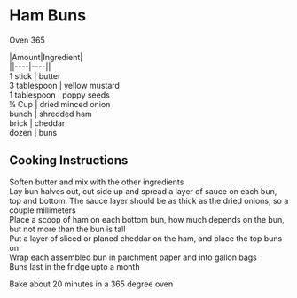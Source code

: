 # Ham Buns  
  
Oven 365  
  
|Amount|Ingredient|  
||----|----||  
1 stick | butter  
3 tablespoon | yellow mustard  
1 tablespoon | poppy seeds  
¼ Cup | dried minced onion  
bunch | shredded ham  
brick | cheddar  
dozen | buns  
  
## Cooking Instructions  
Soften butter and mix with the other ingredients  
Lay bun halves out, cut side up and spread a layer of sauce on each bun, top and bottom. The sauce layer should be as thick as the dried onions, so a couple millimeters  
Place a scoop of ham on each bottom bun, how much depends on the bun, but not more than the bun is tall  
Put a layer of sliced or planed cheddar on the ham, and place the top buns on  
Wrap each assembled bun in parchment paper and into gallon bags  
Buns last in the fridge upto a month  
  
Bake about 20 minutes in a 365 degree oven  